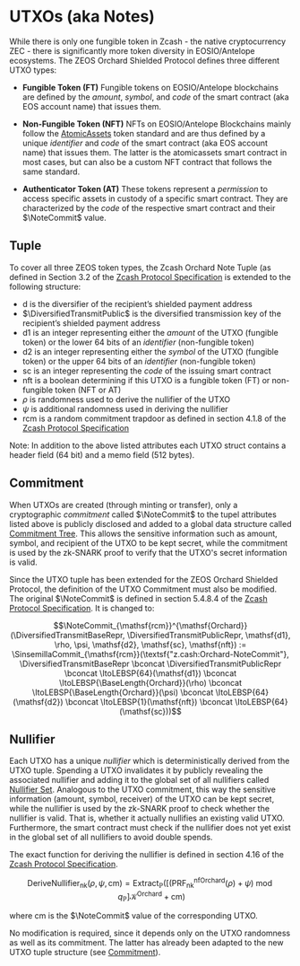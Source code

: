 # UTXOs (aka Notes)
While there is only one fungible token in Zcash - the native cryptocurrency ZEC - there is significantly more token diversity in EOSIO/Antelope ecosystems. The ZEOS Orchard Shielded Protocol defines three different UTXO types:

- **Fungible Token (FT)**
  Fungible tokens on EOSIO/Antelope blockchains are defined by the *amount*, *symbol*, and *code* of the smart contract (aka EOS account name) that issues them.

- **Non-Fungible Token (NFT)**
  NFTs on EOSIO/Antelope Blockchains mainly follow the [AtomicAssets](https://github.com/pinknetworkx/atomicassets-contract) token standard and are thus defined by a unique *identifier* and *code* of the smart contract (aka EOS account name) that issues them. The latter is the atomicassets smart contract in most cases, but can also be a custom NFT contract that follows the same standard.

- **Authenticator Token (AT)**
  These tokens represent a *permission* to access specific assets in custody of a specific smart contract. They are characterized by the *code* of the respective smart contract and their $\NoteCommit$ value.

## Tuple
To cover all three ZEOS token types, the Zcash Orchard Note Tuple (as defined in Section 3.2 of the [Zcash Protocol Specification](https://zips.z.cash/protocol/protocol.pdf) is extended to the following structure:

- $\mathsf{d}$ is the diversifier of the recipient’s shielded payment address
- $\DiversifiedTransmitPublic$ is the diversified transmission key of the recipient’s shielded payment address
- $\mathsf{d1}$ is an integer representing either the *amount* of the UTXO (fungible token) or the lower 64 bits of an *identifier* (non-fungible token)
- $\mathsf{d2}$ is an integer representing either the *symbol* of the UTXO (fungible token) or the upper 64 bits of an *identifier* (non-fungible token)
- $\mathsf{sc}$ is an integer representing the *code* of the issuing smart contract
- $\mathsf{nft}$ is a boolean determining if this UTXO is a fungible token (FT) or non-fungible token (NFT or AT)
- $\rho$ is randomness used to derive the nullifier of the UTXO
- $\psi$ is additional randomness used in deriving the nullifier
- $\mathsf{rcm}$ is a random commitment trapdoor as defined in section 4.1.8 of the [Zcash Protocol Specification](https://zips.z.cash/protocol/protocol.pdf)

Note: In addition to the above listed attributes each UTXO struct contains a header field (64 bit) and a memo field (512 bytes).

## Commitment
When UTXOs are created (through minting or transfer), only a cryptographic *commitment* called $\NoteCommit$ to the tupel attributes listed above is publicly disclosed and added to a global data structure called [Commitment Tree](datasets.md#commitment-tree). This allows the sensitive information such as amount, symbol, and recipient of the UTXO to be kept secret, while the commitment is used by the zk-SNARK proof to verify that the UTXO's secret information is valid.

Since the UTXO tuple has been extended for the ZEOS Orchard Shielded Protocol, the definition of the UTXO Commitment must also be modified. The original $\NoteCommit$ is defined in section 5.4.8.4 of the [Zcash Protocol Specification](https://zips.z.cash/protocol/protocol.pdf). It is changed to:

$$\NoteCommit_{\mathsf{rcm}}^{\mathsf{Orchard}}(\DiversifiedTransmitBaseRepr, \DiversifiedTransmitPublicRepr, \mathsf{d1}, \rho, \psi, \mathsf{d2}, \mathsf{sc}, \mathsf{nft}) := \SinsemillaCommit_{\mathsf{rcm}}(\textsf{"z.cash:Orchard-NoteCommit"}, 
  \DiversifiedTransmitBaseRepr \bconcat
  \DiversifiedTransmitPublicRepr \bconcat
  \ItoLEBSP{64}(\mathsf{d1}) \bconcat
  \ItoLEBSP{\BaseLength{Orchard}}(\rho) \bconcat
  \ItoLEBSP{\BaseLength{Orchard}}(\psi) \bconcat
  \ItoLEBSP{64}(\mathsf{d2}) \bconcat
  \ItoLEBSP{1}(\mathsf{nft}) \bconcat
  \ItoLEBSP{64}(\mathsf{sc}))$$

## Nullifier
Each UTXO has a unique *nullifier* which is deterministically derived from the UTXO tuple. Spending a UTXO invalidates it by publicly revealing the associated nullifier and adding it to the global set of all nullifiers called [Nullifier Set](datasets.md#nullifier-set). Analogous to the UTXO commitment, this way the sensitive information (amount, symbol, receiver) of the UTXO can be kept secret, while the nullifier is used by the zk-SNARK proof to check whether the nullifier is valid. That is, whether it actually nullifies an existing valid UTXO. Furthermore, the smart contract must check if the nullifier does not yet exist in the global set of all nullifiers to avoid double spends.

The exact function for deriving the nullifier is defined in section 4.16 of the [Zcash Protocol Specification](https://zips.z.cash/protocol/protocol.pdf).

$$\mathsf{DeriveNullifier_{nk}}(\rho, \psi, \mathsf{cm}) = \mathsf{Extract_{\mathbb{P}}}\big([(\mathsf{PRF_{nk}^{nfOrchard}}(\rho) + \psi) \bmod q_{\mathbb{P}}] \mathcal{K}^\mathsf{Orchard} + \mathsf{cm}\big)$$

where $\mathsf{cm}$ is the $\NoteCommit$ value of the corresponding UTXO.

No modification is required, since it depends only on the UTXO randomness as well as its commitment. The latter has already been adapted to the new UTXO tuple structure (see [Commitment](#commitment)).
